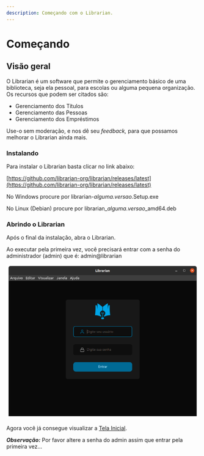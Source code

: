```yaml
---
description: Começando com o Librarian.
---
```


# Começando

## Visão geral

O Librarian é um software que permite o gerenciamento básico de uma biblioteca, seja ela pessoal, para escolas ou alguma pequena organização. Os recursos que podem ser citados são:

* Gerenciamento dos Títulos
* Gerenciamento das Pessoas
* Gerenciamento dos Empréstimos&#x20;

Use-o sem moderação, e nos dê seu _feedback,_ para que possamos melhorar o Librarian ainda mais.

### Instalando

Para instalar o Librarian basta clicar no link abaixo:

[https://github.com/librarian-org/librarian/releases/latest](https://github.com/librarian-org/librarian/releases/latest)

No Windows procure por librarian-_alguma.versao_.Setup.exe

No Linux (Debian) procure por librarian\__alguma.versao_\_amd64.deb

### Abrindo o Librarian

Após o final da instalação, abra o Librarian.

Ao executar pela primeira vez, você precisará entrar com a senha do administrador (admin) que é: admin@librarian

![Tela de Login](.gitbook/assets/librarian-login.png)

Agora você já consegue visualizar a [Tela Inicial](tela-inicial.md).

_**Observação:**_ Por favor altere a senha do admin assim que entrar pela primeira vez...
